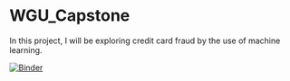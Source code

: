 # WGU_Capstone
In this project, I will be exploring credit card fraud by the use of machine learning.

[![Binder](https://mybinder.org/badge_logo.svg)](https://mybinder.org/v2/gh/Puhak0324/WGU_Capstone/master?labpath=https%3A%2F%2Fgithub.com%2FPuhak0324%2FWGU_Capstone)
